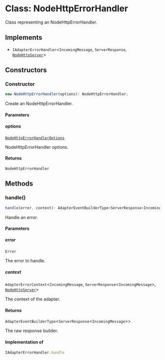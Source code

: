 # Class: NodeHttpErrorHandler

Class representing an NodeHttpErrorHandler.

## Implements

- `IAdapterErrorHandler`\<`IncomingMessage`, `ServerResponse`, [`NodeHttpServer`](../../declarations/type-aliases/NodeHttpServer.md)\>

## Constructors

### Constructor

```ts
new NodeHttpErrorHandler(options): NodeHttpErrorHandler;
```

Create an NodeHttpErrorHandler.

#### Parameters

##### options

[`NodeHttpErrorHandlerOptions`](../interfaces/NodeHttpErrorHandlerOptions.md)

NodeHttpErrorHandler options.

#### Returns

`NodeHttpErrorHandler`

## Methods

### handle()

```ts
handle(error, context): AdapterEventBuilderType<ServerResponse<IncomingMessage>>;
```

Handle an error.

#### Parameters

##### error

`Error`

The error to handle.

##### context

`AdapterErrorContext`\<`IncomingMessage`, `ServerResponse`\<`IncomingMessage`\>, [`NodeHttpServer`](../../declarations/type-aliases/NodeHttpServer.md)\>

The context of the adapter.

#### Returns

`AdapterEventBuilderType`\<`ServerResponse`\<`IncomingMessage`\>\>

The raw response builder.

#### Implementation of

```ts
IAdapterErrorHandler.handle
```
